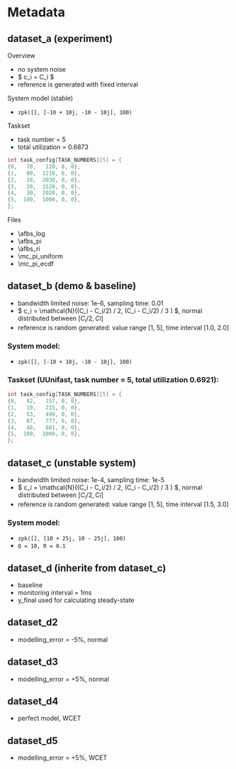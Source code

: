 # Metadata
## dataset_a (experiment)

Overview

- no system noise
- $ c_i = C_i $
- reference is generated with fixed interval



System model (stable)

- `zpk([], [-10 + 10j, -10 - 10j], 100)`



Taskset

- task number = 5
- total utilization = 0.6873

```c
int task_config[TASK_NUMBERS][5] = {
{0,   70,   120, 0, 0},
{1,   80,  1210, 0, 0},
{2,   20,  2030, 0, 0},
{3,   20,  1520, 0, 0},
{4,   30,  2020, 0, 0},
{5,  100,  1000, 0, 0},
};
```



Files

- \afbs_log
- \afbs_pi
- \afbs_ri
- \mc_pi_uniform
- \mc_pi_ecdf





## dataset_b (demo & baseline)

- bandwidth limited noise: 1e-6, sampling time: 0.01
- $ c_i = \mathcal{N}((C_i - C_i/2) / 2, (C_i - C_i/2) / 3 ) $, normal distributed between $[C_i/2, Ci]$
- reference is random generated: value range [1, 5], time interval [1.0, 2.0]

### System model:
- `zpk([], [-10 + 10j, -10 - 10j], 100)`


### Taskset (UUnifast, task number = 5, total utilization 0.6921):
```c
int task_config[TASK_NUMBERS][5] = {
{0,   42,   157, 0, 0},
{1,   10,   215, 0, 0},
{2,   53,   499, 0, 0},
{3,   87,   777, 0, 0},
{4,   48,   801, 0, 0},
{5,  100,  1000, 0, 0},
};
```





## dataset_c (unstable system)

- bandwidth limited noise: 1e-4, sampling time: 1e-5
- $ c_i = \mathcal{N}((C_i - C_i/2) / 2, (C_i - C_i/2) / 3 ) $, normal distributed between $[C_i/2, Ci]$
- reference is random generated: value range [1, 5], time interval [1.5, 3.0]

### System model:
- `zpk([], [10 + 25j, 10 - 25j], 100)`
- `Q = 10, R = 0.1`



## dataset_d (inherite from dataset_c)
- baseline
- monitoring interval = 1ms 
- y_final used for calculating steady-state


## dataset_d2
- modelling_error = -5%, normal


## dataset_d3
- modelling_error = +5%, normal


## dataset_d4
- perfect model, WCET


## dataset_d5
- modelling_error = +5%, WCET

